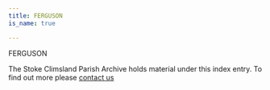 ```yaml
---
title: FERGUSON
is_name: true

---
```


FERGUSON


The Stoke Climsland Parish Archive holds material under this index entry. To find out more please [contact us](/contact/)
